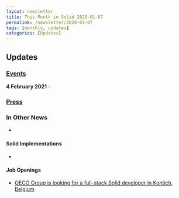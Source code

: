```yaml
---
layout: newsletter
title: This Month in Solid 2020-01-07
permalink: /newsletter/2020-01-07
tags: [monthly, updates]
categories: [Updates]
---
```


## Updates

### [Events](https://solidproject.org/events)

**4 February 2021** - 
  
### [Press](https://solidproject.org/press)

### In Other News

* 

#### Solid Implementations

*

#### Job Openings

* [OECO Group is looking for a full-stack Solid developer in Kontich, Belgium](https://www.linkedin.com/jobs/view/2365589216/)
